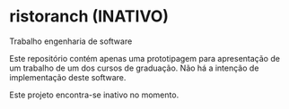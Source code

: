 # ristoranch (INATIVO)
Trabalho engenharia de software

Este repositório contém apenas uma prototipagem para apresentação de um trabalho de um dos cursos de graduação. Não há a intenção de implementação deste software.

Este projeto encontra-se inativo no momento.
